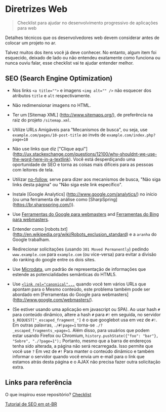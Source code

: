 # Diretrizes Web
> Checklist para ajudar no desenvolvimento progressivo de aplicações para web

Detalhes técnicos que os desenvolvedores web devem considerar antes de colocar um projeto no ar.

Talvez muitos dos itens você já deve conhecer. No entanto, algum item foi esquecido, deixado de lado ou não entendeu exatamente como funciona ou nunca ouviu falar, esse checklist vai te ajudar entender melhor.

## SEO (Search Engine Optimization)

* Nos links ``<a title="">`` e imagens ``<img alt="" />`` não esquecer dos atributos ``title`` e ``alt`` respectivamente.

* Não redimensionar imagens no HTML.

* Ter um [Sitemap XML] (http://www.sitemaps.org/), de preferência na raiz do projeto `/sitemap.xml`.

* Utilize URLs Amigáveis para "Mecanismos de busca", ou seja, use `example.com/pages/10-post-title` ao invés de `example.com/index.php?page=10`

* Não use links que diz ["Clique aqui"] (http://ux.stackexchange.com/questions/12100/why-shouldnt-we-use-the-word-here-in-a-textlink). Você está desperdiçando uma oportunidade de SEO e torna as coisas mais difíceis para as pessoas com leitores de tela.

* Utilizar [no-follow](https://support.google.com/webmasters/answer/96569?hl=pt-BR), serve para dizer aos mecanismos de busca, "Não siga links desta página" ou "Não siga este link específico".

* Instale [Google Analytics] (http://www.google.com/analytics/) no início (ou uma ferramenta de análise como [SharpSpring] (https://br.sharpspring.com/)).

* Use [Ferramentas do Google para webmasters](http://www.google.com/webmasters/) and [Ferramentas do Bing para webmasters](http://www.bing.com/toolbox/webmaster).

* Entender como [robots.txt] (http://en.wikipedia.org/wiki/Robots_exclusion_standard) e a ``aranha`` do Google trabalham.

* Redirecionar solicitações (usando `301 Moved Permanently`) pedindo` www.example.com` para `example.com` (ou vice-versa) para evitar a divisão do ranking do google entre os dois sites.

* Use [Microdata](http://kaidez.com/html5-seo-microdata/), um padrão de representação de informações que estende as potencialidades semânticas do HTML5.

* Use [`<link rel="canonical"...`](http://googlewebmastercentral.blogspot.com/2009/02/specify-your-canonical.html) quando você tem vários URLs que apontam para o Mesmo conteúdo, este problema também pode ser abordado em [Ferramentas do Google para webmasters] (http://www.google.com/webmasters/).

* (Se estiver usando uma aplicação em javascript ou SPA). Ao usar hash `#` para conteúdo dinâmico, altere a hash `#` para `#!` em seguida, no servidor `$_REQUEST["_escaped_fragment_"]` é o que googlebot usa em vez de `#!`. Em outras palavras, `./#!page=1` torna-se `./?_escaped_fragments_=page=1`. Além disso, para usuários que podem estar usando Firefox ou Chromium, `history.pushState({"foo": "bar"}, "Sobre", "./?page=1");` Portanto, mesmo que a barra de endereços tenha sido alterada, a página não será recarregada. Isso permite que você use `?` Em vez de `#!` Para manter o conteúdo dinâmico e também informar o servidor quando você envia um e-mail para o link que estamos atrás desta página e o AJAX não precisa fazer outra solicitação extra.

## Links para referência

O que inspirou esse repositório? [Checklist](http://softwareengineering.stackexchange.com/questions/46716/what-technical-details-should-a-programmer-of-a-web-application-consider-before#167608)

[Tutorial de SEO em pt-BR](http://www.seomarketing.com.br/tutorial-SEO.php)

